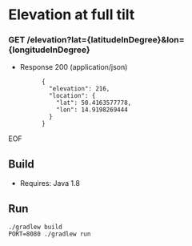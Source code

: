 
# Elevation at full tilt

### GET /elevation?lat={latitudeInDegree}&lon={longitudeInDegree}

+ Response 200 (application/json)

            {
              "elevation": 216,
              "location": {
                "lat": 50.4163577778,
                "lon": 14.9198269444
              }
            }
EOF

## Build

* Requires: Java 1.8


## Run

```
./gradlew build
PORT=8080 ./gradlew run
```

